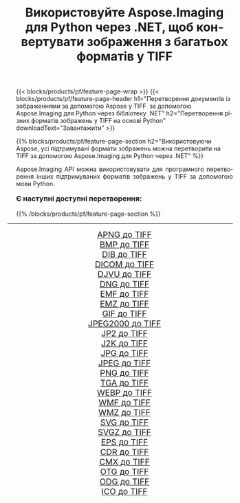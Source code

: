 ﻿---
title: Використовуйте Aspose.Imaging для Python через .NET, щоб конвертувати зображення з багатьох форматів у TIFF 
weight: 3920
url: /uk/python-net/conversion/to/tiff/ 
lang: uk
langdirlevel: 2
locales: zh-hans,ja,it,ru,de,es,fr,nl,id,lt,pl,pt,vi,tr,ko,zh-hant,ar,hi,th,sv,cs,uk,he
description: Ви можете використовувати Aspose.Imaging для Python через бібліотеку .NET для перетворення різноманітних форматів у TIFF
---

{{< blocks/products/pf/feature-page-wrap >}}
{{< blocks/products/pf/feature-page-header h1="Перетворення документів із зображеннями за допомогою Aspose у TIFF  за допомогою Aspose.Imaging для Python через бібліотеку .NET" h2="Перетворення різних форматів зображень у TIFF на основі Python" downloadText="Завантажити" >}}


{{% blocks/products/pf/feature-page-section  h2="Використовуючи Aspose, усі підтримувані формати зображень можна перетворити на TIFF за допомогою Aspose.Imaging для Python через .NET" %}}
<p align=justify>Aspose.Imaging API можна використовувати для програмного перетворення інших підтримуваних форматів зображень у TIFF за допомогою мови Python.</p>
<h3 style="margin-top:16px;">
Є наступні доступні перетворення:
</h3>
{{% /blocks/products/pf/feature-page-section %}}
<div class="container-fluid productfamilypage bg-gray">
    <div class="convertypes bg-gray agp-content section">
        <div class="container">
		<hr style="margin-left:-20px;"/>
		<div class="row other-converters" style="gap: 10px;font-size: 19px;text-align:center;">
		    <div class='col-md-3 other-converter remove-lp remove-rp'><a href="/imaging/uk/python-net/conversion/apng-to-tiff/" style="padding:15px;">APNG до TIFF</a></div>
<div class='col-md-3 other-converter remove-lp remove-rp'><a href="/imaging/uk/python-net/conversion/bmp-to-tiff/" style="padding:15px;">BMP до TIFF</a></div>
<div class='col-md-3 other-converter remove-lp remove-rp'><a href="/imaging/uk/python-net/conversion/dib-to-tiff/" style="padding:15px;">DIB до TIFF</a></div>
<div class='col-md-3 other-converter remove-lp remove-rp'><a href="/imaging/uk/python-net/conversion/dicom-to-tiff/" style="padding:15px;">DICOM до TIFF</a></div>
<div class='col-md-3 other-converter remove-lp remove-rp'><a href="/imaging/uk/python-net/conversion/djvu-to-tiff/" style="padding:15px;">DJVU до TIFF</a></div>
<div class='col-md-3 other-converter remove-lp remove-rp'><a href="/imaging/uk/python-net/conversion/dng-to-tiff/" style="padding:15px;">DNG до TIFF</a></div>
<div class='col-md-3 other-converter remove-lp remove-rp'><a href="/imaging/uk/python-net/conversion/emf-to-tiff/" style="padding:15px;">EMF до TIFF</a></div>
<div class='col-md-3 other-converter remove-lp remove-rp'><a href="/imaging/uk/python-net/conversion/emz-to-tiff/" style="padding:15px;">EMZ до TIFF</a></div>
<div class='col-md-3 other-converter remove-lp remove-rp'><a href="/imaging/uk/python-net/conversion/gif-to-tiff/" style="padding:15px;">GIF до TIFF</a></div>
<div class='col-md-3 other-converter remove-lp remove-rp'><a href="/imaging/uk/python-net/conversion/jpeg2000-to-tiff/" style="padding:15px;">JPEG2000 до TIFF</a></div>
<div class='col-md-3 other-converter remove-lp remove-rp'><a href="/imaging/uk/python-net/conversion/jp2-to-tiff/" style="padding:15px;">JP2 до TIFF</a></div>
<div class='col-md-3 other-converter remove-lp remove-rp'><a href="/imaging/uk/python-net/conversion/j2k-to-tiff/" style="padding:15px;">J2K до TIFF</a></div>
<div class='col-md-3 other-converter remove-lp remove-rp'><a href="/imaging/uk/python-net/conversion/jpg-to-tiff/" style="padding:15px;">JPG до TIFF</a></div>
<div class='col-md-3 other-converter remove-lp remove-rp'><a href="/imaging/uk/python-net/conversion/jpeg-to-tiff/" style="padding:15px;">JPEG до TIFF</a></div>
<div class='col-md-3 other-converter remove-lp remove-rp'><a href="/imaging/uk/python-net/conversion/png-to-tiff/" style="padding:15px;">PNG до TIFF</a></div>
<div class='col-md-3 other-converter remove-lp remove-rp'><a href="/imaging/uk/python-net/conversion/tga-to-tiff/" style="padding:15px;">TGA до TIFF</a></div>
<div class='col-md-3 other-converter remove-lp remove-rp'><a href="/imaging/uk/python-net/conversion/webp-to-tiff/" style="padding:15px;">WEBP до TIFF</a></div>
<div class='col-md-3 other-converter remove-lp remove-rp'><a href="/imaging/uk/python-net/conversion/wmf-to-tiff/" style="padding:15px;">WMF до TIFF</a></div>
<div class='col-md-3 other-converter remove-lp remove-rp'><a href="/imaging/uk/python-net/conversion/wmz-to-tiff/" style="padding:15px;">WMZ до TIFF</a></div>
<div class='col-md-3 other-converter remove-lp remove-rp'><a href="/imaging/uk/python-net/conversion/svg-to-tiff/" style="padding:15px;">SVG до TIFF</a></div>
<div class='col-md-3 other-converter remove-lp remove-rp'><a href="/imaging/uk/python-net/conversion/svgz-to-tiff/" style="padding:15px;">SVGZ до TIFF</a></div>
<div class='col-md-3 other-converter remove-lp remove-rp'><a href="/imaging/uk/python-net/conversion/eps-to-tiff/" style="padding:15px;">EPS до TIFF</a></div>
<div class='col-md-3 other-converter remove-lp remove-rp'><a href="/imaging/uk/python-net/conversion/cdr-to-tiff/" style="padding:15px;">CDR до TIFF</a></div>
<div class='col-md-3 other-converter remove-lp remove-rp'><a href="/imaging/uk/python-net/conversion/cmx-to-tiff/" style="padding:15px;">CMX до TIFF</a></div>
<div class='col-md-3 other-converter remove-lp remove-rp'><a href="/imaging/uk/python-net/conversion/otg-to-tiff/" style="padding:15px;">OTG до TIFF</a></div>
<div class='col-md-3 other-converter remove-lp remove-rp'><a href="/imaging/uk/python-net/conversion/odg-to-tiff/" style="padding:15px;">ODG до TIFF</a></div>
<div class='col-md-3 other-converter remove-lp remove-rp'><a href="/imaging/uk/python-net/conversion/ico-to-tiff/" style="padding:15px;">ICO до TIFF</a></div>
                </div>
        </div>
    </div>
</div>
<br/>

